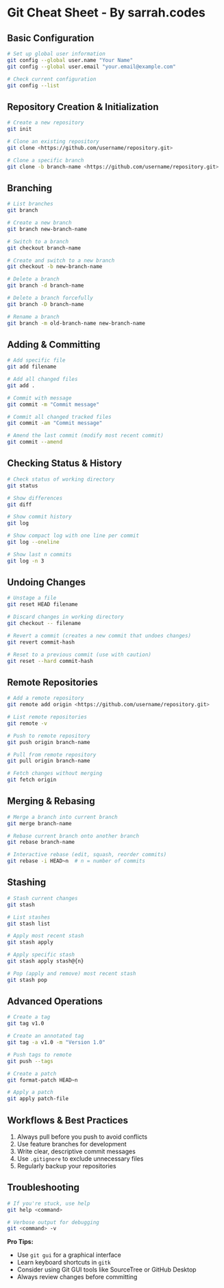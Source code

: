 # Git Cheat Sheet - By sarrah.codes


## Basic Configuration

```bash
# Set up global user information
git config --global user.name "Your Name"
git config --global user.email "your.email@example.com"

# Check current configuration
git config --list

```

## Repository Creation & Initialization

```bash
# Create a new repository
git init

# Clone an existing repository
git clone <https://github.com/username/repository.git>

# Clone a specific branch
git clone -b branch-name <https://github.com/username/repository.git>

```

## Branching

```bash
# List branches
git branch

# Create a new branch
git branch new-branch-name

# Switch to a branch
git checkout branch-name

# Create and switch to a new branch
git checkout -b new-branch-name

# Delete a branch
git branch -d branch-name

# Delete a branch forcefully
git branch -D branch-name

# Rename a branch
git branch -m old-branch-name new-branch-name

```

## Adding & Committing

```bash
# Add specific file
git add filename

# Add all changed files
git add .

# Commit with message
git commit -m "Commit message"

# Commit all changed tracked files
git commit -am "Commit message"

# Amend the last commit (modify most recent commit)
git commit --amend

```

## Checking Status & History

```bash
# Check status of working directory
git status

# Show differences
git diff

# Show commit history
git log

# Show compact log with one line per commit
git log --oneline

# Show last n commits
git log -n 3

```

## Undoing Changes

```bash
# Unstage a file
git reset HEAD filename

# Discard changes in working directory
git checkout -- filename

# Revert a commit (creates a new commit that undoes changes)
git revert commit-hash

# Reset to a previous commit (use with caution)
git reset --hard commit-hash

```

## Remote Repositories

```bash
# Add a remote repository
git remote add origin <https://github.com/username/repository.git>

# List remote repositories
git remote -v

# Push to remote repository
git push origin branch-name

# Pull from remote repository
git pull origin branch-name

# Fetch changes without merging
git fetch origin

```

## Merging & Rebasing

```bash
# Merge a branch into current branch
git merge branch-name

# Rebase current branch onto another branch
git rebase branch-name

# Interactive rebase (edit, squash, reorder commits)
git rebase -i HEAD~n  # n = number of commits

```

## Stashing

```bash
# Stash current changes
git stash

# List stashes
git stash list

# Apply most recent stash
git stash apply

# Apply specific stash
git stash apply stash@{n}

# Pop (apply and remove) most recent stash
git stash pop

```

## Advanced Operations

```bash
# Create a tag
git tag v1.0

# Create an annotated tag
git tag -a v1.0 -m "Version 1.0"

# Push tags to remote
git push --tags

# Create a patch
git format-patch HEAD~n

# Apply a patch
git apply patch-file

```

## Workflows & Best Practices

1. Always pull before you push to avoid conflicts
2. Use feature branches for development
3. Write clear, descriptive commit messages
4. Use `.gitignore` to exclude unnecessary files
5. Regularly backup your repositories

## Troubleshooting

```bash
# If you're stuck, use help
git help <command>

# Verbose output for debugging
git <command> -v

```

**Pro Tips:**

- Use `git gui` for a graphical interface
- Learn keyboard shortcuts in `gitk`
- Consider using Git GUI tools like SourceTree or GitHub Desktop
- Always review changes before committing
